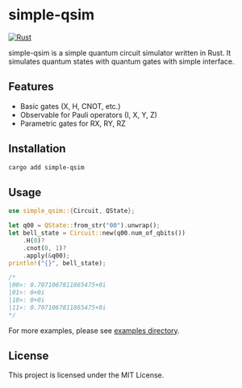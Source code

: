 # simple-qsim

[![Rust](https://github.com/long-long-float/simple-qsim/actions/workflows/rust.yml/badge.svg)](https://github.com/long-long-float/simple-qsim/actions/workflows/rust.yml)

simple-qsim is a simple quantum circuit simulator written in Rust. It simulates quantum states with quantum gates with simple interface.

## Features

- Basic gates (X, H, CNOT, etc.)
- Observable for Pauli operators (I, X, Y, Z)
- Parametric gates for RX, RY, RZ

## Installation

```bash
cargo add simple-qsim
```

## Usage

```rust
use simple_qsim::{Circuit, QState};

let q00 = QState::from_str("00").unwrap();
let bell_state = Circuit::new(q00.num_of_qbits())
    .H(0)?
    .cnot(0, 1)?
    .apply(&q00);
println!("{}", bell_state);

/*
|00>: 0.7071067811865475+0i
|01>: 0+0i
|10>: 0+0i
|11>: 0.7071067811865475+0i
*/
```

For more examples, please see [examples directory](./examples/).

## License

This project is licensed under the MIT License.
